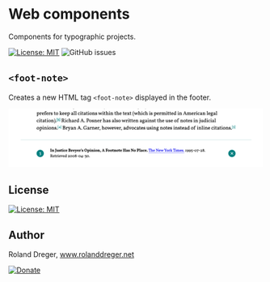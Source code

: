 # Web components

Components for typographic projects.

[![License: MIT](http://img.shields.io/:license-mit-blue.svg?style=flat)](http://www.opensource.org/licenses/mit-license.php)
![GitHub issues](https://img.shields.io/github/issues/RolandDreger/web-components)

## `<foot-note>`
Creates a new HTML tag `<foot-note>` displayed in the footer.

<img src="https://github.com/RolandDreger/web-components/raw/master/foot-note/foot-note_web_component.png" title="Footnote web component" alt="Footnote web component">

## License

[![License: MIT](http://img.shields.io/:license-mit-blue.svg?style=flat)](http://www.opensource.org/licenses/mit-license.php)

## Author

Roland Dreger, www.rolanddreger.net


[![Donate](https://img.shields.io/badge/Donate-PayPal-green.svg)](https://www.paypal.com/cgi-bin/webscr?cmd=_donations&business=roland%2edreger%40a1%2enet&lc=AT&item_name=Roland%20Dreger%20%2f%20Donation%20for%20script%20development%20Kirby-Data-Importer&currency_code=EUR&bn=PP%2dDonationsBF%3abtn_donateCC_LG%2egif%3aNonHosted)
